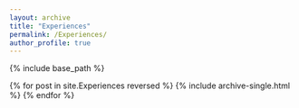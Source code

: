 ```yaml
---
layout: archive
title: "Experiences"
permalink: /Experiences/
author_profile: true
---
```



{% include base_path %}

{% for post in site.Experiences reversed %}
  {% include archive-single.html %}
{% endfor %}
